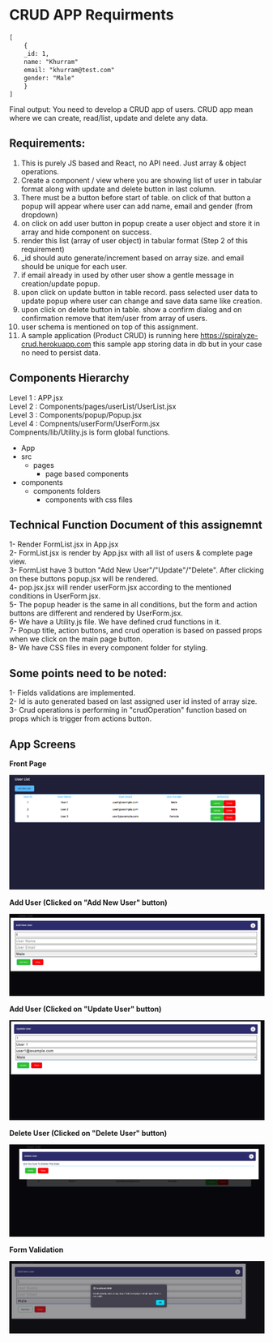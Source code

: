 # CRUD APP Requirments
```
[
	{
	_id: 1,
	name: "Khurram"
	email: "khurram@test.com"
	gender: "Male"
	}
]
```

Final output: You need to develop a CRUD app of users. CRUD app mean where we can create, read/list, update and delete any data.

## Requirements:
1. This is purely JS based and React, no API need. Just array & object operations.
2. Create a component / view where you are showing list of user in tabular format along with update and delete button in last column.
3. There must be a button before start of table. on click of that button a popup will appear where user can add name, email and gender (from dropdown)
4. on click on add user button in popup create a user object and store it in array and hide component on success.
5. render this list (array of user object) in tabular format (Step 2 of this requirement)
6. _id should auto generate/increment based on array size. and email should be unique for each user.
7. if email already in used by other user show a gentle message in creation/update popup.
8. upon click on update button in table record. pass selected user data to update popup where user can change and save data same like creation.
9. upon click on delete button in table. show a confirm dialog and on confirmation remove that item/user from array of users.
10. user schema is mentioned on top of this assignment.
11. A sample application (Product CRUD) is running here https://spiralyze-crud.herokuapp.com this sample app storing data in db but in your case no need to persist data.

## Components Hierarchy
Level 1 : APP.jsx <br />
Level 2 : Components/pages/userList/UserList.jsx <br />
Level 3 : Components/popup/Popup.jsx <br />
Level 4 : Compnents/userForm/UserForm.jsx <br />
Compnents/lib/Utility.js is form global functions. <br />

- App
 - src
	- pages
	  - page based components
  - components
	 - components folders
	   - components with css files

## Technical Function Document of this assignemnt
1- Render FormList.jsx in App.jsx <br />
2- FormList.jsx is render by App.jsx with all list of users & complete page view. <br />
3- FormList have 3 button "Add New User"/"Update"/"Delete". After clicking on these buttons popup.jsx will be rendered. <br />
4- pop.jsx.jsx will render userForm.jsx according to the mentioned conditions in UserForm.jsx. <br />
5- The popup header is the same in all conditions, but the form and action buttons are different and rendered by UserForm.jsx. <br />
6- We have a Utility.js file. We have defined crud functions in it. <br />
7- Popup title, action buttons, and crud operation is based on passed props when we click on the main page button. <br />
8- We have CSS files in every component folder for styling. <br />

## Some points need to be noted:
1- Fields validations are implemented. <br />
2- Id is auto generated based on last assigned user id insted of array size. <br />
3- Crud operations is performing in "crudOperation" function based on props which is trigger from actions button. <br />

## App Screens

__Front Page__

![Front Page](./src/assets/appScreens/appMain.png)

__Add User (Clicked on "Add New User" button)__

![Add New User](./src/assets/appScreens/appAddNew.png)

__Add User (Clicked on "Update User" button)__

![Update User](./src/assets/appScreens/appUpdate.png)

__Delete User (Clicked on "Delete User" button)__

![Delete User](./src/assets/appScreens/appDelete.png)

__Form Validation__

![Form Validation](./src/assets/appScreens/appValidation.png)
